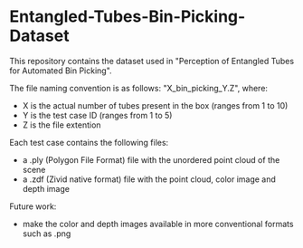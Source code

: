 # Entangled-Tubes-Bin-Picking-Dataset

This repository contains the dataset used in "Perception of Entangled Tubes for Automated Bin Picking".

The file naming convention is as follows: "X_bin_picking_Y.Z", where:
- X is the actual number of tubes present in the box (ranges from 1 to 10)
- Y is the test case ID (ranges from 1 to 5)
- Z is the file extention

Each test case contains the following files:
- a .ply (Polygon File Format) file with the unordered point cloud of the scene
- a .zdf (Zivid native format) file with the point cloud, color image and depth image


Future work:
- make the color and depth images available in more conventional formats such as .png
